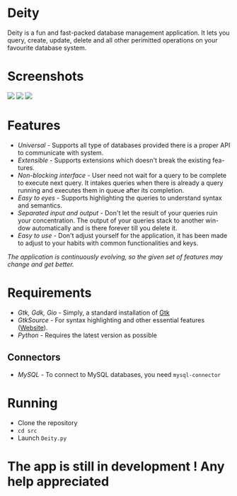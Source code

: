 # Deity
Deity is a fun and fast-packed database management application. It lets you query, create, update, delete and all other perimitted operations on your favourite database system.

# Screenshots
![](https://github.com/atornel/Deity/blob/master/screenshots/Ideal%20query%202.png)
![](https://github.com/atornel/Deity/blob/master/screenshots/Ideal%20query%203.png)
![](https://github.com/atornel/Deity/blob/master/screenshots/Query%20on%20hold.png)

# Features
  - *Universal* - Supports all type of databases provided there is a proper
API
to communicate with system.
  - *Extensible* - Supports extensions which doesn't break the existing fea-
tures.
  - *Non-blocking interface* - User need not wait for a query to be complete
to execute next query. It intakes queries when there is already a query
running and executes them in queue after its completion.
 - *Easy to eyes* - Supports highlighting the queries to understand syntax
and semantics.
 - *Separated input and output* - Don't let the result of your queries ruin
your concentration. The output of your queries stack to another win-
dow automatically and is there forever till you delete it.
 - *Easy to use* - Don't adjust yourself for the application, it has been made
to adjust to your habits with common functionalities and keys.

*The application is continuously evolving, so the given set of features may
change and get better.*

# Requirements
 - *Gtk, Gdk, Gio* - Simply, a standard installation of [Gtk](www.gtk.org)
 - *GtkSource* - For syntax highlighting and other essential features ([Website](https://wiki.gnome.org/Projects/GtkSourceView/)).
 - *Python* - Requires the latest version as possible

## Connectors
 - *MySQL* - To connect to MySQL databases, you need `mysql-connector`
 
# Running
 - Clone the repository
 - `cd src`
 - Launch `Deity.py`
 
 # The app is still in development ! Any help appreciated
